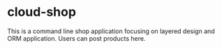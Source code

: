 # cloud-shop
This is a command line shop application focusing on layered design and ORM application. Users can post products here.
